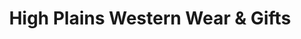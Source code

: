 ---
title: "High Plains Western Wear & Gifts"
url: /marietta/high-plains-western-wear-und-gifts/
shop: Kleidung
---